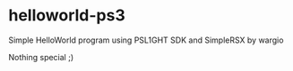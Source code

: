 # helloworld-ps3
Simple HelloWorld program using PSL1GHT SDK and SimpleRSX by wargio

Nothing special ;)
